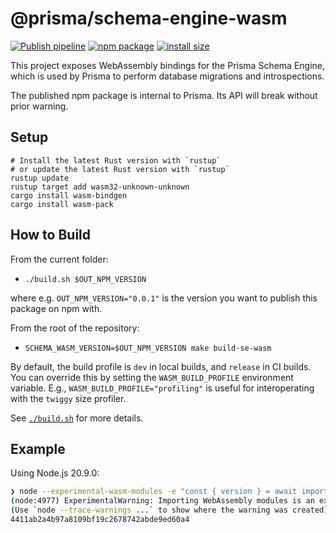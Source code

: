 # @prisma/schema-engine-wasm

[![Publish pipeline](https://github.com/prisma/prisma-engines/actions/workflows/publish-prisma-schema-engine-wasm.yml/badge.svg)](https://github.com/prisma/prisma-engines/actions/workflows/publish-prisma-schema-engine-wasm.yml)
[![npm package](https://img.shields.io/npm/v/@prisma/schema-engine-wasm/latest)](https://www.npmjs.com/package/@prisma/schema-engine-wasm)
[![install size](https://packagephobia.com/badge?p=@prisma/schema-engine-wasm)](https://packagephobia.com/result?p=@prisma/schema-engine-wasm)

This project exposes WebAssembly bindings for the Prisma Schema Engine, which is used by Prisma to perform database migrations and introspections.

The published npm package is internal to Prisma. Its API will break without prior warning.

## Setup

```
# Install the latest Rust version with `rustup`
# or update the latest Rust version with `rustup`
rustup update
rustup target add wasm32-unknown-unknown
cargo install wasm-bindgen
cargo install wasm-pack
```

## How to Build

From the current folder:

- `./build.sh $OUT_NPM_VERSION`

where e.g. `OUT_NPM_VERSION="0.0.1"` is the version you want to publish this package on npm with.

From the root of the repository:

- `SCHEMA_WASM_VERSION=$OUT_NPM_VERSION make build-se-wasm`

By default, the build profile is `dev` in local builds, and `release` in CI builds.
You can override this by setting the `WASM_BUILD_PROFILE` environment variable.
E.g., `WASM_BUILD_PROFILE="profiling"` is useful for interoperating with the `twiggy` size profiler.

See [`./build.sh`](./build.sh) for more details.

## Example

Using Node.js 20.9.0:

```bash
❯ node --experimental-wasm-modules -e "const { version } = await import('@prisma/schema-engine-wasm'); console.log(version())" 
(node:4977) ExperimentalWarning: Importing WebAssembly modules is an experimental feature and might change at any time
(Use `node --trace-warnings ...` to show where the warning was created)
4411ab2a4b97a8109bf19c2678742abde9ed60a4
```
